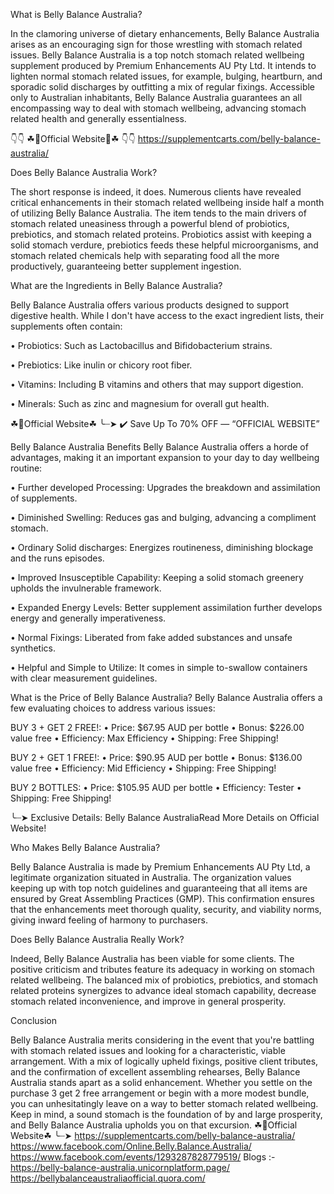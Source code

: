 What is Belly Balance Australia?

In the clamoring universe of dietary enhancements, Belly Balance Australia arises as an encouraging sign for those wrestling with stomach related issues. Belly Balance Australia is a top notch stomach related wellbeing supplement produced by Premium Enhancements AU Pty Ltd. It intends to lighten normal stomach related issues, for example, bulging, heartburn, and sporadic solid discharges by outfitting a mix of regular fixings. Accessible only to Australian inhabitants, Belly Balance Australia guarantees an all encompassing way to deal with stomach wellbeing, advancing stomach related health and generally essentialness.

👇👇 ☘📣Official Website📣☘ 👇👇
https://supplementcarts.com/belly-balance-australia/


Does Belly Balance Australia Work?

The short response is indeed, it does. Numerous clients have revealed critical enhancements in their stomach related wellbeing inside half a month of utilizing Belly Balance Australia. The item tends to the main drivers of stomach related uneasiness through a powerful blend of probiotics, prebiotics, and stomach related proteins. Probiotics assist with keeping a solid stomach verdure, prebiotics feeds these helpful microorganisms, and stomach related chemicals help with separating food all the more productively, guaranteeing better supplement ingestion.


What are the Ingredients in Belly Balance Australia?

Belly Balance Australia offers various products designed to support digestive health. While I don't have access to the exact ingredient lists, their supplements often contain:

•	Probiotics: Such as Lactobacillus and Bifidobacterium strains.

•	Prebiotics: Like inulin or chicory root fiber.

•	Vitamins: Including B vitamins and others that may support digestion.

•	Minerals: Such as zinc and magnesium for overall gut health.

☘📣Official Website☘ ╰┈➤ ✔️ Save Up To 70% OFF — “OFFICIAL WEBSITE”

Belly Balance Australia Benefits
Belly Balance Australia offers a horde of advantages, making it an important expansion to your day to day wellbeing routine:

•	Further developed Processing: Upgrades the breakdown and assimilation of supplements.

•	Diminished Swelling: Reduces gas and bulging, advancing a compliment stomach.

•	Ordinary Solid discharges: Energizes routineness, diminishing blockage and the runs episodes.

•	Improved Insusceptible Capability: Keeping a solid stomach greenery upholds the invulnerable framework.

•	Expanded Energy Levels: Better supplement assimilation further develops energy and generally imperativeness.

•	Normal Fixings: Liberated from fake added substances and unsafe synthetics.

•	Helpful and Simple to Utilize: It comes in simple to-swallow containers with clear measurement guidelines.

What is the Price of Belly Balance Australia?
Belly Balance Australia offers a few evaluating choices to address various issues:

BUY 3 + GET 2 FREE!:
•	Price: $67.95 AUD per bottle
•	Bonus: $226.00 value free
•	Efficiency: Max Efficiency
•	Shipping: Free Shipping!


BUY 2 + GET 1 FREE!:
•	Price: $90.95 AUD per bottle
•	Bonus: $136.00 value free
•	Efficiency: Mid Efficiency
•	Shipping: Free Shipping!


BUY 2 BOTTLES:
•	Price: $105.95 AUD per bottle
•	Efficiency: Tester
•	Shipping: Free Shipping!

╰┈➤ Exclusive Details: Belly Balance AustraliaRead More Details on Official Website!

Who Makes Belly Balance Australia?

Belly Balance Australia is made by Premium Enhancements AU Pty Ltd, a legitimate organization situated in Australia. The organization values keeping up with top notch guidelines and guaranteeing that all items are ensured by Great Assembling Practices (GMP). This confirmation ensures that the enhancements meet thorough quality, security, and viability norms, giving inward feeling of harmony to purchasers.

Does Belly Balance Australia Really Work?

Indeed, Belly Balance Australia has been viable for some clients. The positive criticism and tributes feature its adequacy in working on stomach related wellbeing. The balanced mix of probiotics, prebiotics, and stomach related proteins synergizes to advance ideal stomach capability, decrease stomach related inconvenience, and improve in general prosperity.


Conclusion

Belly Balance Australia merits considering in the event that you're battling with stomach related issues and looking for a characteristic, viable arrangement. With a mix of logically upheld fixings, positive client tributes, and the confirmation of excellent assembling rehearses, Belly Balance Australia stands apart as a solid enhancement. Whether you settle on the purchase 3 get 2 free arrangement or begin with a more modest bundle, you can unhesitatingly leave on a way to better stomach related wellbeing. Keep in mind, a sound stomach is the foundation of by and large prosperity, and Belly Balance Australia upholds you on that excursion.
☘📣Official Website☘ ╰┈➤ https://supplementcarts.com/belly-balance-australia/
https://www.facebook.com/Online.Belly.Balance.Australia/
https://www.facebook.com/events/1293287828779519/
Blogs :-
https://belly-balance-australia.unicornplatform.page/
https://bellybalanceaustraliaofficial.quora.com/

